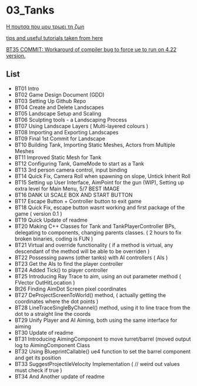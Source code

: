 ﻿# 03_Tanks
[Η πουτσα που μου τρωει τη ζωη](https://www.ceid.upatras.gr/el) 

[tips and useful tutorials taken from here](https://www.udemy.com)

[BT35 COMMIT: Workarourd of compiler bug to force ue to run on 4.22 version.](https://developercommunity.visualstudio.com/content/problem/734585/msvc-142328019-compilation-bug.html)

## List
* BT01 Intro
* BT02 Game Design Document (GDD)
* BT03 Setting Up Github Repo
* BT04 Create and Delete Landscapes
* BT05 Landscape Setup and Scaling
* BT06 Sculpting tools - a Landscaping Process
* BT07 Using Landscape Layers ( Multi-layered colours )
* BT08 Importing and Exporting Landscapes
* BT09 Final 1st Commit for Landscape
* BT10 Building Tank, Importing Static Meshes, Actors from Multiple Meshes
* BT11 Improved Static Mesh for Tank
* BT12 Configuring Tank, GameMode to start as a Tank
* BT13 3rd person camera control, input binding
* BT14 Quick Fix, Camera Roll when spawning on slope, Untick Inherit Roll
* BT15 Setting up User Interface, AimPoint for the gun (WIP), Setting up extra level for Main Menu, 5/7 BEST IMAGE
* BT16 DANK UI SCALE BOX AND START BUTTON
* BT17 Escape Button + Controller button to exit game
* BT18 Quick Fix, escape button wasnt working and first package of the game ( version 0.1 )
* BT19 Quick Update of readme
* BT20 Making C++ Classes for Tank and TankPlayerController BPs, delegating to components, changing parents classes.  ( 2 hours to fix broken binaries, coding is FUN )
* BT21 Virtual and override functionality ( if a method is virtual, any descendant of the method will be able to be overriden )
* BT22 Possessing pawns (other tanks) with AI controllers ( AIs )
* BT23 Get the AIs to find the player controller
* BT24 Added Tick() to player controller
* BT25 Introducing Ray Trace to aim, using an out parameter method ( FVector OutHitLocation )
* Bt26 Finding AimDot Screen pixel coordinates
* BT27 DeProjectScreenToWorld() method, ( actually getting the coordinates where the dot points )
* BT28 LineTraceSingleByChannel() method, using it to line trace from the dot to a straight line the coords
* BT29 Unify Player and AI Aiming, both using the same interface for aiming
* BT30 Update of readme
* BT31 Introducing AimingComponent to move turret/barrel (moved output log to AimingComponent Class
* BT32 Using BlueprintCallable() ue4 function to set the barrel component and get its position
* BT33 SuggestProjectileVelocity Implementation ( // weird out values must check if true )
* BT34 And Another update of readme